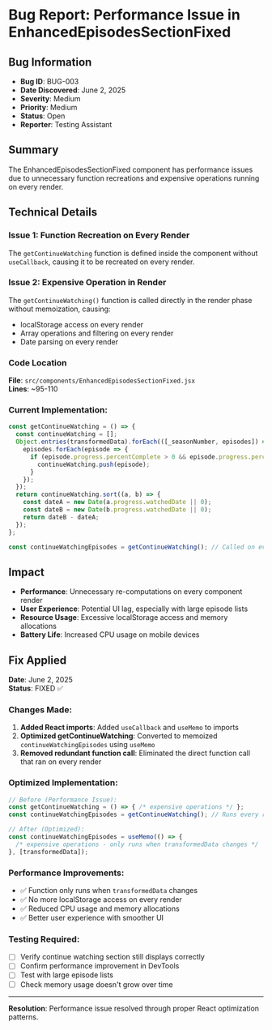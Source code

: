 # Bug Report: Performance Issue in EnhancedEpisodesSectionFixed

## Bug Information
- **Bug ID**: BUG-003
- **Date Discovered**: June 2, 2025
- **Severity**: Medium
- **Priority**: Medium
- **Status**: Open
- **Reporter**: Testing Assistant

## Summary
The EnhancedEpisodesSectionFixed component has performance issues due to unnecessary function recreations and expensive operations running on every render.

## Technical Details

### Issue 1: Function Recreation on Every Render
The `getContinueWatching` function is defined inside the component without `useCallback`, causing it to be recreated on every render.

### Issue 2: Expensive Operation in Render
The `getContinueWatching()` function is called directly in the render phase without memoization, causing:
- localStorage access on every render
- Array operations and filtering on every render
- Date parsing on every render

### Code Location
**File**: `src/components/EnhancedEpisodesSectionFixed.jsx`  
**Lines**: ~95-110

### Current Implementation:
```javascript
const getContinueWatching = () => {
  const continueWatching = [];
  Object.entries(transformedData).forEach(([_seasonNumber, episodes]) => {
    episodes.forEach(episode => {
      if (episode.progress.percentComplete > 0 && episode.progress.percentComplete < 95) {
        continueWatching.push(episode);
      }
    });
  });
  return continueWatching.sort((a, b) => {
    const dateA = new Date(a.progress.watchedDate || 0);
    const dateB = new Date(b.progress.watchedDate || 0);
    return dateB - dateA;
  });
};

const continueWatchingEpisodes = getContinueWatching(); // Called on every render
```

## Impact
- **Performance**: Unnecessary re-computations on every component render
- **User Experience**: Potential UI lag, especially with large episode lists
- **Resource Usage**: Excessive localStorage access and memory allocations
- **Battery Life**: Increased CPU usage on mobile devices

## Fix Applied
**Date**: June 2, 2025  
**Status**: FIXED ✅

### Changes Made:
1. **Added React imports**: Added `useCallback` and `useMemo` to imports
2. **Optimized getContinueWatching**: Converted to memoized `continueWatchingEpisodes` using `useMemo`
3. **Removed redundant function call**: Eliminated the direct function call that ran on every render

### Optimized Implementation:
```javascript
// Before (Performance Issue):
const getContinueWatching = () => { /* expensive operations */ };
const continueWatchingEpisodes = getContinueWatching(); // Runs every render

// After (Optimized):
const continueWatchingEpisodes = useMemo(() => {
  /* expensive operations - only runs when transformedData changes */
}, [transformedData]);
```

### Performance Improvements:
- ✅ Function only runs when `transformedData` changes
- ✅ No more localStorage access on every render
- ✅ Reduced CPU usage and memory allocations
- ✅ Better user experience with smoother UI

### Testing Required:
- [ ] Verify continue watching section still displays correctly
- [ ] Confirm performance improvement in DevTools
- [ ] Test with large episode lists
- [ ] Check memory usage doesn't grow over time

---

**Resolution**: Performance issue resolved through proper React optimization patterns.
